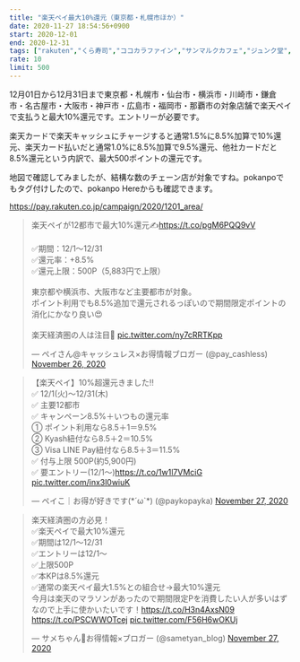 ```yaml
---
title: "楽天ペイ最大10%還元（東京都・札幌市ほか）"
date: 2020-11-27 18:54:56+0900
start: 2020-12-01
end: 2020-12-31
tags: ["rakuten","くら寿司","ココカラファイン","サンマルクカフェ","ジュンク堂","スギ薬局","セブンイレブン","ツルハ","トモズ","ファミリーマート","ファーストキッチン","ブックオフ","ラ・パウザ","ローソン","丸善ジュンク堂","吉野家","東急ハンズ","松屋","牛角","鳥メロ"]
rate: 10
limit: 500
---
```

12月01日から12月31日まで東京都・札幌市・仙台市・横浜市・川崎市・鎌倉市・名古屋市・大阪市・神戸市・広島市・福岡市・那覇市の対象店舗で楽天ペイで支払うと最大10%還元です。エントリーが必要です。

楽天カードで楽天キャッシュにチャージすると通常1.5%に8.5%加算で10%還元、楽天カード払いだと通常1.0%に8.5%加算で9.5%還元、他社カードだと8.5%還元という内訳で、最大500ポイントの還元です。

地図で確認してみましたが、結構な数のチェーン店が対象ですね。pokanpoでもタグ付けしたので、pokanpo Hereからも確認できます。

https://pay.rakuten.co.jp/campaign/2020/1201_area/

<blockquote class="twitter-tweet"><p lang="ja" dir="ltr">楽天ペイが12都市で最大10%還元✍️<a href="https://t.co/pgM6PQQ9vV">https://t.co/pgM6PQQ9vV</a><br><br>✅期間：12/1〜12/31<br>✅還元率：+8.5%<br>✅還元上限：500P（5,883円で上限）<br><br>東京都や横浜市、大阪市など主要都市が対象。<br>ポイント利用でも8.5%追加で還元されるっぽいので期間限定ポイントの消化にかなり良い😍<br><br>楽天経済圏の人は注目🙌 <a href="https://t.co/ny7cRRTKpp">pic.twitter.com/ny7cRRTKpp</a></p>&mdash; ペイさん@キャッシュレス×お得情報ブロガー (@pay_cashless) <a href="https://twitter.com/pay_cashless/status/1332110032981217280?ref_src=twsrc%5Etfw">November 26, 2020</a></blockquote> <script async src="https://platform.twitter.com/widgets.js" charset="utf-8"></script>
<blockquote class="twitter-tweet"><p lang="ja" dir="ltr">【楽天ペイ】10%超還元きました‼️<br>✅ 12/1(火)〜12/31(木)<br>✅ 主要12都市<br>✅ キャンペーン8.5%＋いつもの還元率<br>① ポイント利用なら8.5＋1＝9.5%<br>② Kyash紐付なら8.5＋2＝10.5%<br>③ Visa LINE Pay紐付なら8.5＋3＝11.5%<br>✅ 付与上限 500P(約5,900円)<br>✅ 要エントリー(12/1〜)<a href="https://t.co/1w1l7VMciG">https://t.co/1w1l7VMciG</a> <a href="https://t.co/inx3l0wiuK">pic.twitter.com/inx3l0wiuK</a></p>&mdash; ペイこ｜お得が好きです(*´ω`*) (@paykopayka) <a href="https://twitter.com/paykopayka/status/1332131845245341697?ref_src=twsrc%5Etfw">November 27, 2020</a></blockquote> <script async src="https://platform.twitter.com/widgets.js" charset="utf-8"></script>
<blockquote class="twitter-tweet"><p lang="ja" dir="ltr">楽天経済圏の方必見！<br>✅楽天ペイで最大10%還元<br>✅期間は12/1〜12/31<br>✅エントリーは12/1〜<br>✅上限500P<br>✅本KPは8.5%還元<br>✅通常の楽天ペイ最大1.5%との組合せ→最大10%還元<br>今月は楽天のマラソンがあったので期間限定Pを消費したい人が多いはずなので上手に使かいたいです！<a href="https://t.co/H3n4AxsN09">https://t.co/H3n4AxsN09</a> <a href="https://t.co/PSCWWOTcej">https://t.co/PSCWWOTcej</a> <a href="https://t.co/F56H6wOKUj">pic.twitter.com/F56H6wOKUj</a></p>&mdash; サメちゃん🦈お得情報×ブロガー (@sametyan_blog) <a href="https://twitter.com/sametyan_blog/status/1332116356179783680?ref_src=twsrc%5Etfw">November 27, 2020</a></blockquote> <script async src="https://platform.twitter.com/widgets.js" charset="utf-8"></script>

